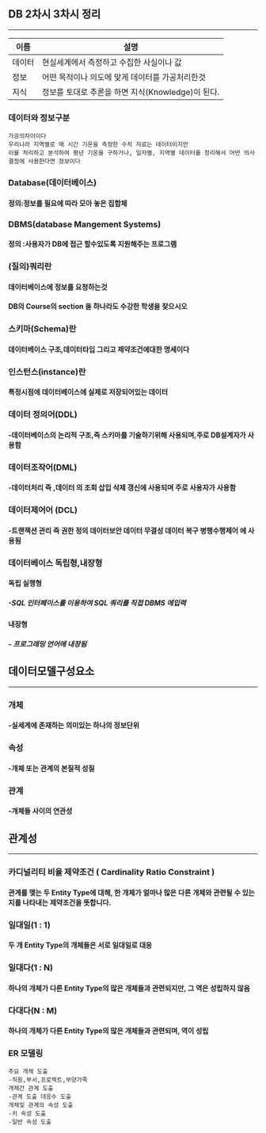 ## DB 2차시 3차시 정리
-----------------

| 이름 | 설명 | 
|---------|---------|
| 데이터   | 현실세계에서 측정하고 수집한 사실이나 값   | 
| 정보   | 어떤 목적이나 의도에 맞게 데이터를 가공처리한것   | 
| 지식   | 정보를 토대로 추론을 하면 지식(Knowledge)이 된다.   | 



### 데이터와 정보구분
```
가공의차이이다
우리나라 지역별로 매 시간 기온을 측정한 수치 자료는 데이터이지만
이를 처리하고 분석하여 평년 기온을 구하거나, 일자별, 지역별 데이터를 정리해서 어떤 의사 결정에 사용한다면 정보이다
```

### Database(데이터베이스)
#### 정의:정보를 필요에 따라 모아 놓은 집합체

### DBMS(database Mangement Systems)
#### 정의 :사용자가 DB에 접근 할수있도록 지원해주는 프로그램

### (질의)쿼리란

#### 데이터베이스에 정보를 요청하는것
#### DB의 Course의 section 을 하나라도 수강한 학생을 찾으시오

### 스키마(Schema)란
#### 데이터베이스 구조,데이터타입 그리고 제약조건에대한 명세이다

### 인스턴스(instance)란
#### 특정시점에 데이터베이스에 실제로 저장되어있는 데이터

### 데이터 정의어(DDL)
#### -데이터베이스의 논리적 구조,즉 스키마를 기술하기위해 사용되며,주로 DB설계자가 사용함

### 데이터조작어(DML)
#### -데이터처리 즉 ,데이터 의 조회 삽입 삭제 갱신에 사용되며 주로 사용자가 사용함

### 데이터제어어 (DCL)
#### -트랜젝션 관리 즉 권한 정의 데이터보안 데이터 무결성 데이터 복구 병행수행제어 에 사용됨

### 데이터베이스 독립형,내장형 

#### 독립 실행형
##### -SQL 인터페이스를 이용하여 SQL 쿼리를 직접 DBMS 에입력

#### 내장형
##### - 프로그래밍 언어에 내장됨

## 데이터모델구성요소
---------------------------------------------

### 개체
#### -실세계에 존재하는 의미있는 하나의 정보단위
### 속성
#### -개체 또는 관계의 본질적  성질
### 관계
#### -개체들 사이의 연관성

## 관계성
-------------------------------------------------

### 카디널리티 비율 제약조건 ( Cardinality Ratio Constraint )
#### 관계를 맺는 두 Entity Type에 대해, 한 개체가 얼마나 많은 다른 개체와 관련될 수 있는지를 나타내는 제약조건을 뜻합니다.

### 일대일(1 : 1)

#### 두 개 Entity Type의 개체들은 서로 일대일로 대응

### 일대다(1 : N)

#### 하나의 개체가 다른 Entity Type의 많은 개체들과 관련되지만, 그 역은 성립하지 않음

### 다대다(N : M)

#### 하나의 개체가 다른 Entity Type의 많은 개체들과 관련되며, 역이 성립

### ER 모델링
```
주요 개체 도출
-직원,부서,프로젝트,부양가족
개체간 관계 도출
-관계 도출 대응수 도출
개체및 관계의 속성 도출
-키 속성 도출
-일반 속성 도출
```
